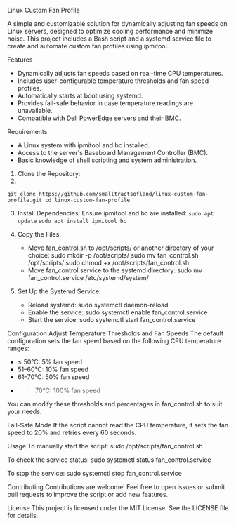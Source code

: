 Linux Custom Fan Profile

A simple and customizable solution for dynamically adjusting fan speeds on Linux servers, designed to optimize cooling performance and minimize noise. This project includes a Bash script and a systemd service file to create and automate custom fan profiles using ipmitool.

Features
- Dynamically adjusts fan speeds based on real-time CPU temperatures.
- Includes user-configurable temperature thresholds and fan speed profiles.
- Automatically starts at boot using systemd.
- Provides fail-safe behavior in case temperature readings are unavailable.
- Compatible with Dell PowerEdge servers and their BMC.

Requirements
- A Linux system with ipmitool and bc installed.
- Access to the server's Baseboard Management Controller (BMC).
- Basic knowledge of shell scripting and system administration.

1. Clone the Repository:
2. 
```git clone https://github.com/smalltractsofland/linux-custom-fan-profile.git cd linux-custom-fan-profile```


3. Install Dependencies:
   Ensure ipmitool and bc are installed:
   `sudo apt update`
   `sudo apt install ipmitool bc`

4. Copy the Files:
   - Move fan_control.sh to /opt/scripts/ or another directory of your choice:
     sudo mkdir -p /opt/scripts/
     sudo mv fan_control.sh /opt/scripts/
     sudo chmod +x /opt/scripts/fan_control.sh
   - Move fan_control.service to the systemd directory:
     sudo mv fan_control.service /etc/systemd/system/

5. Set Up the Systemd Service:
   - Reload systemd:
     sudo systemctl daemon-reload
   - Enable the service:
     sudo systemctl enable fan_control.service
   - Start the service:
     sudo systemctl start fan_control.service

Configuration
Adjust Temperature Thresholds and Fan Speeds
The default configuration sets the fan speed based on the following CPU temperature ranges:
- ≤ 50°C: 5% fan speed
- 51–60°C: 10% fan speed
- 61–70°C: 50% fan speed
- > 70°C: 100% fan speed

You can modify these thresholds and percentages in fan_control.sh to suit your needs.

Fail-Safe Mode
If the script cannot read the CPU temperature, it sets the fan speed to 20% and retries every 60 seconds.

Usage
To manually start the script:
sudo /opt/scripts/fan_control.sh

To check the service status:
sudo systemctl status fan_control.service

To stop the service:
sudo systemctl stop fan_control.service

Contributing
Contributions are welcome! Feel free to open issues or submit pull requests to improve the script or add new features.

License
This project is licensed under the MIT License. See the LICENSE file for details.
